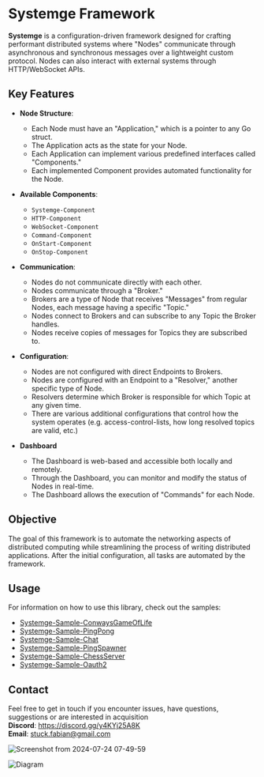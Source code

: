 # Systemge Framework

**Systemge** is a configuration-driven framework designed for crafting performant distributed systems where "Nodes" communicate through asynchronous and synchronous messages over a lightweight custom protocol. Nodes can also interact with external systems through HTTP/WebSocket APIs.

## Key Features

- **Node Structure**:
  - Each Node must have an "Application," which is a pointer to any Go struct.
  - The Application acts as the state for your Node.
  - Each Application can implement various predefined interfaces called "Components."
  - Each implemented Component provides automated functionality for the Node.

- **Available Components**:
  - `Systemge-Component`
  - `HTTP-Component`
  - `WebSocket-Component`
  - `Command-Component`
  - `OnStart-Component`
  - `OnStop-Component`

- **Communication**:
  - Nodes do not communicate directly with each other.
  - Nodes communicate through a "Broker."
  - Brokers are a type of Node that receives "Messages" from regular Nodes, each message having a specific "Topic."
  - Nodes connect to Brokers and can subscribe to any Topic the Broker handles.
  - Nodes receive copies of messages for Topics they are subscribed to.

- **Configuration**:
  - Nodes are not configured with direct Endpoints to Brokers.
  - Nodes are configured with an Endpoint to a "Resolver," another specific type of Node.
  - Resolvers determine which Broker is responsible for which Topic at any given time.
  - There are various additional configurations that control how the system operates (e.g. access-control-lists, how long resolved topics are valid, etc.)

- **Dashboard**
  - The Dashboard is web-based and accessible both locally and remotely.
  - Through the Dashboard, you can monitor and modify the status of Nodes in real-time.
  - The Dashboard allows the execution of "Commands" for each Node.

## Objective

The goal of this framework is to automate the networking aspects of distributed computing while streamlining the process of writing distributed applications. After the initial configuration, all tasks are automated by the framework.

## Usage

For information on how to use this library, check out the samples:
- [Systemge-Sample-ConwaysGameOfLife](https://github.com/neutralusername/Systemge-Sample-ConwaysGameOfLife)
- [Systemge-Sample-PingPong](https://github.com/neutralusername/Systemge-Sample-PingPong)
- [Systemge-Sample-Chat](https://github.com/neutralusername/Systemge-Sample-Chat)
- [Systemge-Sample-PingSpawner](https://github.com/neutralusername/Systemge-Sample-PingSpawner)
- [Systemge-Sample-ChessServer](https://github.com/neutralusername/Systemge-Sample-ChessServer)
- [Systemge-Sample-Oauth2](https://github.com/neutralusername/SystemgeSampleOauth2)

## Contact

Feel free to get in touch if you encounter issues, have questions, suggestions or are interested in acquisition  
**Discord**: https://discord.gg/y4KYj25A8K  
**Email**: stuck.fabian@gmail.com  

![Screenshot from 2024-07-24 07-49-59](https://github.com/user-attachments/assets/c23453ab-6812-4b3d-b94c-b8af86116a77)


![Diagram](https://github.com/neutralusername/Systemge/assets/39095721/0a0d9b5e-d0b0-435f-a7f4-9a01bca3ba46)
